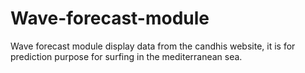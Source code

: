 # Wave-forecast-module

Wave forecast module display data from the candhis website, it is for prediction purpose for surfing in the mediterranean sea.
